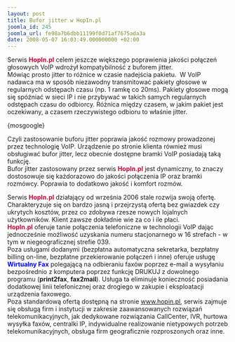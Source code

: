 ```yaml
---
layout: post
title: Bufor jitter w HopIn.pl
joomla_id: 245
joomla_url: fe98a7b6dbb11199f0d71af7675ada3a
date: 2008-05-07 16:03:49.000000000 +02:00
---
```

<p>Serwis <strong style="color: #cc0033">HopIn.pl</strong> celem jeszcze większego poprawienia jakości połączeń głosowych VoIP wdrożył kompatybilność z buforem jitter.<br />M&oacute;wiąc prosto jitter to r&oacute;żnice w czasie nadejścia pakietu.&nbsp; W VoIP nadawca ma w spos&oacute;b niezawodny transmitować pakiety głosowe w regularnych odstępach czasu (np. 1 ramkę co 20ms). Pakiety głosowe mogą się sp&oacute;źniać w sieci IP i nie przybywać w takich samych regularnych odstępach czasu do odbiorcy. R&oacute;żnica między czasem, w jakim pakiet jest oczekiwany, a czasem rzeczywistego odbioru to właśnie jitter.</p><p>{mosgoogle}</p><p>Czyli zastosowanie buforu jitter poprawia jakość rozmowy prowadzonej przez technologię VoIP. Urządzenie po stronie klienta r&oacute;wnież musi obsługiwać bufor jitter, lecz obecnie dostępne bramki VoIP posiadają taką funkcję.<br />Bufor jitter zastosowany przez serwis <strong style="color: #cc0033">HopIn.pl</strong> jest dynamiczny, to znaczy dostosowuje się każdorazowo do jakości połączenia IP oraz bramki rozm&oacute;wcy. Poprawia to dodatkowo jakość i komfort rozm&oacute;w.</p> <p>Serwis <strong style="color: #cc0033">HopIn.pl</strong> działający od września 2006 stale rozwija swoją ofertę. Charakteryzuje się on bardzo jasną i przejrzystą ofertą bez gwiazdek czy ukrytych koszt&oacute;w, przez co zdobywa rzesze nowych lojalnych użytkownik&oacute;w. Klient zawsze dokładnie wie za co i ile płaci.<br /><strong style="color: #cc0033">HopIn.pl</strong> oferuje tanie połączenia telefoniczne w technologii VoIP dając jednocześnie możliwość uzyskania numeru stacjonarnego w 16 strefach - w tym w niegeograficznej strefie 039.<br />Poza usługami dodanymi (bezpłatna automatyczna sekretarka, bezpłatny billing on-line, bezpłatne przekierowanie połączeń i inne) oferuje usługę <strong style="color: #0000ff">Wirtualny Fax</strong> polegającą na odbieraniu fax&oacute;w poprzez e-mail a wysyłaniu bezpośrednio z komputera poprzez funkcję DRUKUJ z dowolnego programu (<strong>print2fax</strong>, <strong>fax2mail</strong>). Usługa ta eliminuje konieczność posiadania dodatkowej linii telefonicznej oraz drogiego w zakupie i eksploatacji urządzenia faxowego.<br />Poza standardową ofertą dostępną na stronie <a href="http://www.hopin.pl">www.hopin.pl</a>, serwis zajmuje się obsługą firm i instytucji w zakresie zaawansowanych rozwiązań telekomunikacyjnych, jak dedykowane rozwiązania CallCenter, IVR, hurtowa wysyłka fax&oacute;w, centralki IP, indywidualne realizowanie nietypowych potrzeb telekomunikacyjnych, obsługa firm geograficznie rozproszonych oraz inne.</p>
